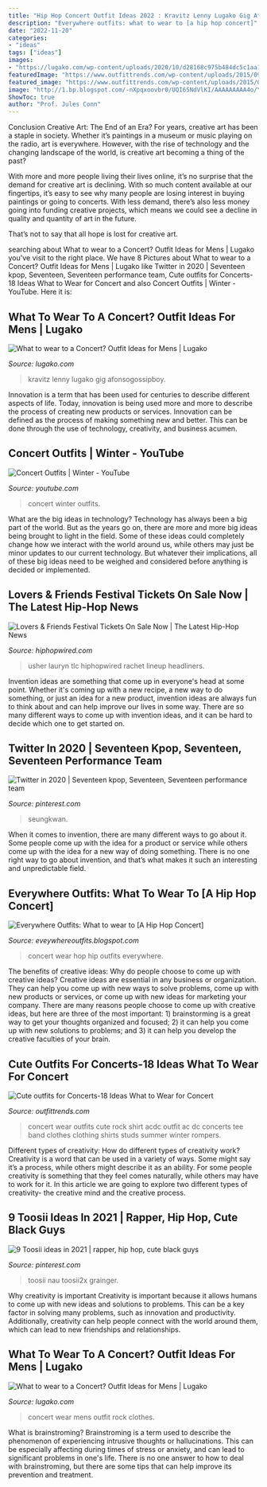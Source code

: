 ```yaml
---
title: "Hip Hop Concert Outfit Ideas 2022 : Kravitz Lenny Lugako Gig Afonsogossipboy"
description: "Everywhere outfits: what to wear to [a hip hop concert]"
date: "2022-11-20"
categories:
- "ideas"
tags: ["ideas"]
images:
- "https://lugako.com/wp-content/uploads/2020/10/d28168c975b484dc5c1aa1deb11f263b-1-450x675.jpg"
featuredImage: "https://www.outfittrends.com/wp-content/uploads/2015/09/cute-outfits-to-wear-to-a-concert-11.jpg"
featured_image: "https://www.outfittrends.com/wp-content/uploads/2015/09/cute-outfits-to-wear-to-a-concert-11.jpg"
image: "http://1.bp.blogspot.com/-nXpqxoovbr0/UQI65NdVlKI/AAAAAAAAA4o/YRBZT7ByN6w/s1600/Aritizia-in-red-pants.jpg"
ShowToc: true
author: "Prof. Jules Conn"
---
```



Conclusion
Creative Art: The End of an Era?
For years, creative art has been a staple in society. Whether it’s paintings in a museum or music playing on the radio, art is everywhere. However, with the rise of technology and the changing landscape of the world, is creative art becoming a thing of the past?

With more and more people living their lives online, it’s no surprise that the demand for creative art is declining. With so much content available at our fingertips, it’s easy to see why many people are losing interest in buying paintings or going to concerts. With less demand, there’s also less money going into funding creative projects, which means we could see a decline in quality and quantity of art in the future.

That’s not to say that all hope is lost for creative art.

	

		
searching about What to wear to a Concert? Outfit Ideas for Mens | Lugako you've visit to the right place. We have 8 Pictures about What to wear to a Concert? Outfit Ideas for Mens | Lugako like Twitter in 2020 | Seventeen kpop, Seventeen, Seventeen performance team, Cute outfits for Concerts-18 Ideas What to Wear for Concert and also Concert Outfits | Winter - YouTube. Here it is:
		
    
## What To Wear To A Concert? Outfit Ideas For Mens | Lugako

<img loading=lazy src="https://lugako.com/wp-content/uploads/2020/10/d28168c975b484dc5c1aa1deb11f263b-1-450x675.jpg" onerror="this.onerror=null;this.src='https://tse4.mm.bing.net/th?id=OIP.nbP10Eor7i3xOSNCgVNssAAAAA&amp;pid=15.1';" alt="What to wear to a Concert? Outfit Ideas for Mens | Lugako">

_Source: lugako.com_

>kravitz lenny lugako gig afonsogossipboy. 

	

Innovation is a term that has been used for centuries to describe different aspects of life. Today, innovation is being used more and more to describe the process of creating new products or services. Innovation can be defined as the process of making something new and better. This can be done through the use of technology, creativity, and business acumen.

    
## Concert Outfits | Winter - YouTube

<img loading=lazy src="https://i.ytimg.com/vi/aok1jq3QPHc/maxresdefault.jpg" onerror="this.onerror=null;this.src='https://tse1.mm.bing.net/th?id=OIP.o34zMy9CR37zCT-hgulVjAHaEK&amp;pid=15.1';" alt="Concert Outfits | Winter - YouTube">

_Source: youtube.com_

>concert winter outfits. 

	

What are the big ideas in technology?
Technology has always been a big part of the world. But as the years go on, there are more and more big ideas being brought to light in the field. Some of these ideas could completely change how we interact with the world around us, while others may just be minor updates to our current technology. But whatever their implications, all of these big ideas need to be weighed and considered before anything is decided or implemented.

    
## Lovers &amp; Friends Festival Tickets On Sale Now | The Latest Hip-Hop News

<img loading=lazy src="https://hiphopwired.com/wp-content/uploads/sites/43/2021/08/16279266972073.jpg?resize=594%2C396&amp;strip=all&amp;quality=85" onerror="this.onerror=null;this.src='https://tse2.mm.bing.net/th?id=OIP.kOlsbRKGS28v-G9YTtKw7wHaE8&amp;pid=15.1';" alt="Lovers &amp; Friends Festival Tickets On Sale Now | The Latest Hip-Hop News">

_Source: hiphopwired.com_

>usher lauryn tlc hiphopwired rachet lineup headliners. 

	

Invention ideas are something that come up in everyone's head at some point. Whether it's coming up with a new recipe, a new way to do something, or just an idea for a new product, invention ideas are always fun to think about and can help improve our lives in some way. There are so many different ways to come up with invention ideas, and it can be hard to decide which one to get started on.

    
## Twitter In 2020 | Seventeen Kpop, Seventeen, Seventeen Performance Team

<img loading=lazy src="https://i.pinimg.com/originals/50/d9/1a/50d91aa5bee8dd1866ebc620db20df98.jpg" onerror="this.onerror=null;this.src='https://tse2.mm.bing.net/th?id=OIP.MbOfAdDpTSsoj-cZvdQp_QHaE7&amp;pid=15.1';" alt="Twitter in 2020 | Seventeen kpop, Seventeen, Seventeen performance team">

_Source: pinterest.com_

>seungkwan. 

	

When it comes to invention, there are many different ways to go about it. Some people come up with the idea for a product or service while others come up with the idea for a new way of doing something. There is no one right way to go about invention, and that’s what makes it such an interesting and unpredictable field.

    
## Everywhere Outfits: What To Wear To [A Hip Hop Concert]

<img loading=lazy src="http://1.bp.blogspot.com/-nXpqxoovbr0/UQI65NdVlKI/AAAAAAAAA4o/YRBZT7ByN6w/s1600/Aritizia-in-red-pants.jpg" onerror="this.onerror=null;this.src='https://tse3.mm.bing.net/th?id=OIP.p42qGp7aPJ0TGUwPgcUidgHaLB&amp;pid=15.1';" alt="Everywhere Outfits: What to wear to [A Hip Hop Concert]">

_Source: eveywhereoutfits.blogspot.com_

>concert wear hop hip outfits everywhere. 

	

The benefits of creative ideas: Why do people choose to come up with creative ideas?
Creative ideas are essential in any business or organization. They can help you come up with new ways to solve problems, come up with new products or services, or come up with new ideas for marketing your company. There are many reasons people choose to come up with creative ideas, but here are three of the most important: 1) brainstorming is a great way to get your thoughts organized and focused; 2) it can help you come up with new solutions to problems; and 3) it can help you develop the creative faculties of your brain.

    
## Cute Outfits For Concerts-18 Ideas What To Wear For Concert

<img loading=lazy src="https://www.outfittrends.com/wp-content/uploads/2015/09/cute-outfits-to-wear-to-a-concert-11.jpg" onerror="this.onerror=null;this.src='https://tse2.mm.bing.net/th?id=OIP.EejMYAIH9MRD7AwLnYXbRAHaJq&amp;pid=15.1';" alt="Cute outfits for Concerts-18 Ideas What to Wear for Concert">

_Source: outfittrends.com_

>concert wear outfits cute rock shirt acdc outfit ac dc concerts tee band clothes clothing shirts studs summer winter rompers. 

	

Different types of creativity: How do different types of creativity work?
Creativity is a word that can be used in a variety of ways. Some might say it’s a process, while others might describe it as an ability. For some people creativity is something that they feel comes naturally, while others may have to work for it. In this article we are going to explore two different types of creativity- the creative mind and the creative process.

    
## 9 Toosii Ideas In 2021 | Rapper, Hip Hop, Cute Black Guys

<img loading=lazy src="https://i.pinimg.com/474x/7d/9c/d8/7d9cd8891104aba5a86cdf2bff5cc156.jpg" onerror="this.onerror=null;this.src='https://tse1.mm.bing.net/th?id=OIP.iLUxOWOyV1rc3S69KmR1dAAAAA&amp;pid=15.1';" alt="9 Toosii ideas in 2021 | rapper, hip hop, cute black guys">

_Source: pinterest.com_

>toosii nau toosii2x grainger. 

	

Why creativity is important
Creativity is important because it allows humans to come up with new ideas and solutions to problems. This can be a key factor in solving many problems, such as innovation and productivity. Additionally, creativity can help people connect with the world around them, which can lead to new friendships and relationships.

    
## What To Wear To A Concert? Outfit Ideas For Mens | Lugako

<img loading=lazy src="https://lugako.com/wp-content/uploads/2020/10/1ac8b4246480aad8f6a1887402cedbe2.jpg" onerror="this.onerror=null;this.src='https://tse2.mm.bing.net/th?id=OIP.fSbgC_WzyFWkEJBcAGQjWAHaLH&amp;pid=15.1';" alt="What to wear to a Concert? Outfit Ideas for Mens | Lugako">

_Source: lugako.com_

>concert wear mens outfit rock clothes. 

	

What is brainstroming?
Brainstroming is a term used to describe the phenomenon of experiencing intrusive thoughts or hallucinations. This can be especially affecting during times of stress or anxiety, and can lead to significant problems in one's life. There is no one answer to how to deal with brainstroming, but there are some tips that can help improve its prevention and treatment.

